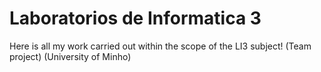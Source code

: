 # Laboratorios de Informatica 3

Here is all my work carried out within the scope of the LI3 subject! (Team project) (University of Minho)
